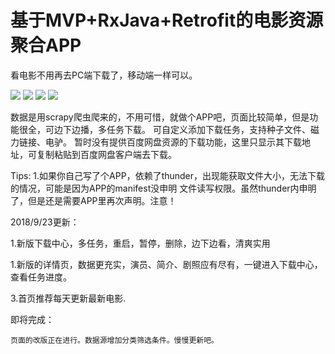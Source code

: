 # 基于MVP+RxJava+Retrofit的电影资源聚合APP
看电影不用再去PC端下载了，移动端一样可以。

![](https://github.com/hiliving/superMovie/blob/master/picture/Screenshot_2018-03-02-18-01-25.png)
![](https://github.com/hiliving/superMovie/blob/master/picture/Screenshot_2018-03-02-18-01-31.png)
![](https://github.com/hiliving/superMovie/blob/master/picture/Screenshot_2018-03-02-18-01-36.png)
![](https://github.com/hiliving/superMovie/blob/master/picture/Screenshot_2018-03-02-18-01-43.png)

数据是用scrapy爬虫爬来的，不用可惜，就做个APP吧，页面比较简单，但是功能很全，可边下边播，多任务下载。
可自定义添加下载任务，支持种子文件、磁力链接、电驴。
暂时没有提供百度网盘资源的下载功能，这里只显示其下载地址，可复制粘贴到百度网盘客户端去下载。

Tips:
    1.如果你自己写了个APP，依赖了thunder，出现能获取文件大小，无法下载的情况，可能是因为APP的manifest没申明
    文件读写权限。虽然thunder内申明了，但是还是需要APP里再次声明。注意！

2018/9/23更新：

  1.新版下载中心，多任务，重启，暂停，删除，边下边看，清爽实用

  1.新版的详情页，数据更充实，演员、简介、剧照应有尽有，一键进入下载中心，查看任务进度。

  3.首页推荐每天更新最新电影.

即将完成：

    页面的改版正在进行。数据源增加分类筛选条件。慢慢更新吧。



